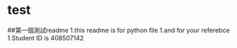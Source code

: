 # test
##第一個測試readme
1.this readme is for python file
1.and for your referebce
1.Student ID is 408507142
